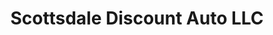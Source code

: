 ---
title: "Scottsdale Discount Auto LLC"
url: /scottsdale/scottsdale-discount-auto-llc/
shop: Autowerkstatt
---